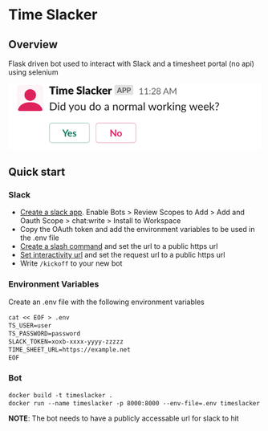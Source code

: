 # Time Slacker

## Overview

Flask driven bot used to interact with Slack and a timesheet portal (no api) using selenium

![Yes No Button](./images/yes_no_button.png)

## Quick start

### Slack

- [Create a slack app](https://api.slack.com/apps?new_app=1). Enable Bots > Review Scopes to Add > Add and Oauth Scope > chat:write > Install to Workspace
- Copy the OAuth token and add the environment variables to be used in the .env file
- [Create a slash command](https://api.slack.com/apps) and set the url to a public https url
- [Set interactivity url](https://api.slack.com/apps) and set the request url to a public https url
- Write `/kickoff` to your new bot

### Environment Variables

Create an .env file with the following environment variables

```
cat << EOF > .env
TS_USER=user
TS_PASSWORD=password
SLACK_TOKEN=xoxb-xxxx-yyyy-zzzzz
TIME_SHEET_URL=https://example.net
EOF
```

### Bot

```
docker build -t timeslacker .
docker run --name timeslacker -p 8000:8000 --env-file=.env timeslacker
```

**NOTE**: The bot needs to have a publicly accessable url for slack to hit


